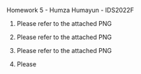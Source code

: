 Homework 5 - Humza Humayun - IDS2022F

1. Please refer to the attached PNG

2. Please refer to the attached PNG

3. Please refer to the attached PNG

4. Please 

